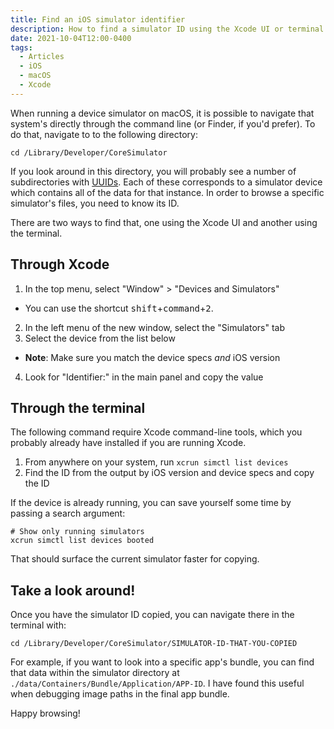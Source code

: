 ```yaml
---
title: Find an iOS simulator identifier
description: How to find a simulator ID using the Xcode UI or terminal
date: 2021-10-04T12:00-0400
tags:
  - Articles
  - iOS
  - macOS
  - Xcode
---
```


When running a device simulator on macOS, it is possible to navigate that
system's directly through the command line (or Finder, if you'd prefer). To do
that, navigate to to the following directory:

```shell
cd /Library/Developer/CoreSimulator
```

If you look around in this directory, you will probably see a number of
subdirectories with
[UUIDs](https://en.wikipedia.org/wiki/Universally_unique_identifier). Each of
these corresponds to a simulator device which contains all of the data for that
instance. In order to browse a specific simulator's files, you need to know its
ID.

There are two ways to find that, one using the Xcode UI and another using the
terminal.

## Through Xcode

1. In the top menu, select "Window" > "Devices and Simulators"

- You can use the shortcut <kbd>shift</kbd>+<kbd>command</kbd>+<kbd>2</kbd>.

2. In the left menu of the new window, select the "Simulators" tab
3. Select the device from the list below

- **Note**: Make sure you match the device specs _and_ iOS version

4. Look for "Identifier:" in the main panel and copy the value

## Through the terminal

The following command require Xcode command-line tools, which you probably
already have installed if you are running Xcode.

1. From anywhere on your system, run `xcrun simctl list devices`
2. Find the ID from the output by iOS version and device specs and copy the ID

If the device is already running, you can save yourself some time by passing a
search argument:

```shell
# Show only running simulators
xcrun simctl list devices booted
```

That should surface the current simulator faster for copying.

## Take a look around!

Once you have the simulator ID copied, you can navigate there in the terminal
with:

```shell
cd /Library/Developer/CoreSimulator/SIMULATOR-ID-THAT-YOU-COPIED
```

For example, if you want to look into a specific app's bundle, you can find that
data within the simulator directory at
`./data/Containers/Bundle/Application/APP-ID`. I have found this useful when
debugging image paths in the final app bundle.

Happy browsing!
